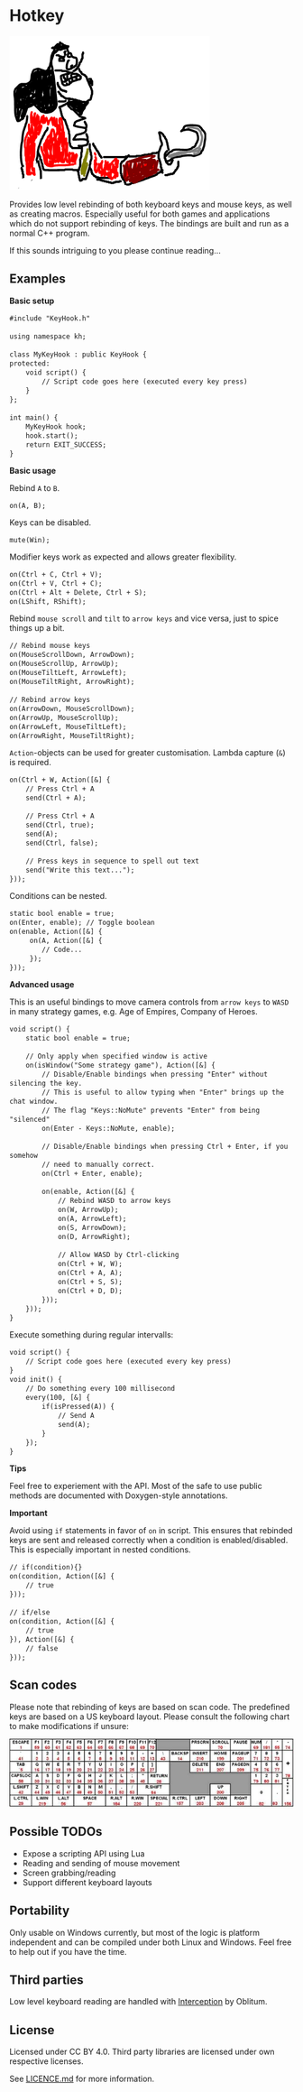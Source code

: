 # Hotkey

![KeyHook captain hook](/Doc/Images/cptnhook.png)

Provides low level rebinding of both keyboard keys and mouse keys, as well as creating macros. Especially useful for both games and applications which do not support rebinding of keys. The bindings are built and run as a normal C++ program.

If this sounds intriguing to you please continue reading...

## Examples

**Basic setup**

	#include "KeyHook.h"

	using namespace kh;

	class MyKeyHook : public KeyHook {
	protected:
		void script() {
		    // Script code goes here (executed every key press)
		}
	};

	int main() {
		MyKeyHook hook;
		hook.start();
		return EXIT_SUCCESS;
	}


**Basic usage**

Rebind `A` to `B`.

    on(A, B);
    
Keys can be disabled.
    
    mute(Win);

Modifier keys work as expected and allows greater flexibility.

    on(Ctrl + C, Ctrl + V);
    on(Ctrl + V, Ctrl + C);
    on(Ctrl + Alt + Delete, Ctrl + S);
    on(LShift, RShift);
    
Rebind `mouse scroll` and `tilt` to `arrow keys` and vice versa, just to spice things up a bit.

    // Rebind mouse keys
    on(MouseScrollDown, ArrowDown);
    on(MouseScrollUp, ArrowUp);
    on(MouseTiltLeft, ArrowLeft);
    on(MouseTiltRight, ArrowRight);
    
    // Rebind arrow keys
    on(ArrowDown, MouseScrollDown);
    on(ArrowUp, MouseScrollUp);
    on(ArrowLeft, MouseTiltLeft);
    on(ArrowRight, MouseTiltRight);
	

    
`Action`-objects can be used for greater customisation. Lambda capture (`&`) is required.

    on(Ctrl + W, Action([&] {
        // Press Ctrl + A
        send(Ctrl + A);
        
        // Press Ctrl + A
        send(Ctrl, true);
        send(A);
        send(Ctrl, false);
        
        // Press keys in sequence to spell out text
        send("Write this text...");
    }));
    
Conditions can be nested.

    static bool enable = true;
    on(Enter, enable); // Toggle boolean
    on(enable, Action([&] {
         on(A, Action([&] {
            // Code...
         });
    }));

**Advanced usage**

This is an useful bindings to move camera controls from `arrow keys` to `WASD` in many strategy games, e.g. Age of Empires, Company of Heroes. 

    void script() {
        static bool enable = true;
        
        // Only apply when specified window is active
        on(isWindow("Some strategy game"), Action([&] {
            // Disable/Enable bindings when pressing "Enter" without silencing the key. 
            // This is useful to allow typing when "Enter" brings up the chat window. 
            // The flag "Keys::NoMute" prevents "Enter" from being "silenced"
            on(Enter - Keys::NoMute, enable);
            
            // Disable/Enable bindings when pressing Ctrl + Enter, if you somehow 
            // need to manually correct.
            on(Ctrl + Enter, enable);
            
            on(enable, Action([&] {
                // Rebind WASD to arrow keys
                on(W, ArrowUp);
                on(A, ArrowLeft);
                on(S, ArrowDown);
                on(D, ArrowRight);
                
                // Allow WASD by Ctrl-clicking
                on(Ctrl + W, W);
                on(Ctrl + A, A);
                on(Ctrl + S, S);
                on(Ctrl + D, D);
            }));
        }));
    }
    
Execute something during regular intervalls:

    void script() {
		// Script code goes here (executed every key press)
    }
    void init() {
        // Do something every 100 millisecond
        every(100, [&] {
            if(isPressed(A)) {
                // Send A
                send(A);
            }
        });
    }
	
**Tips**

Feel free to experiement with the API. Most of the safe to use public methods are documented with Doxygen-style annotations.

**Important**

Avoid using `if` statements in favor of `on` in script. This ensures that rebinded keys are sent and released correctly when a condition is enabled/disabled. This is especially important in nested conditions.

	// if(condition){}
	on(condition, Action([&] {
		// true
	}));
	
	// if/else
	on(condition, Action([&] {
		// true
	}), Action([&] {
		// false
	}));

## Scan codes

Please note that rebinding of keys are based on scan code. The predefined keys are based on a US keyboard layout. Please consult the following chart to make modifications if unsure:

![Keyboard scan codes](/Doc/Images/scancodes.jpg)

## Possible TODOs

* Expose a scripting API using Lua
* Reading and sending of mouse movement
* Screen grabbing/reading
* Support different keyboard layouts

## Portability

Only usable on Windows currently, but most of the logic is platform independent and can be compiled under both Linux and Windows. Feel free to help out if you have the time.

## Third parties

Low level keyboard reading are handled with [Interception](https://github.com/oblitum/Interception) by Oblitum.


## License
Licensed under CC BY 4.0. Third party libraries are licensed under own respective licenses. 


See [LICENCE.md](LICENCE.md) for more information.